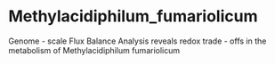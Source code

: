 # Methylacidiphilum_fumariolicum
Genome - scale Flux Balance Analysis reveals redox trade - offs in the metabolism of Methylacidiphilum fumariolicum
